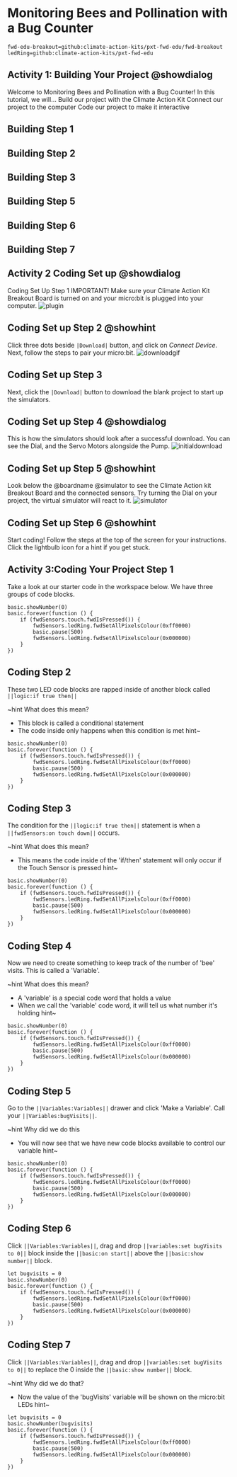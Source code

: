 # Monitoring Bees and Pollination with a Bug Counter

```package
fwd-edu-breakout=github:climate-action-kits/pxt-fwd-edu/fwd-breakout
ledRing=github:climate-action-kits/pxt-fwd-edu
```
## Activity 1: Building Your Project @showdialog 
Welcome to Monitoring Bees and Pollination with a Bug Counter! 
In this tutorial, we will…
Build our project with the Climate Action Kit
Connect our project to the computer
Code our project to make it interactive

## Building Step 1 

## Building Step 2 

## Building Step 3 

## Building Step 5

## Building Step 6 

## Building Step 7 

## Activity 2 Coding Set up @showdialog
 Coding Set Up Step 1 
IMPORTANT! Make sure your Climate Action Kit Breakout Board is turned on and your micro:bit is plugged into your computer. 
![plugin](https://raw.githubusercontent.com/climate-action-kits/pxt-fwd-edu/main/tutorial-assets/pluganim.webp) 

## Coding Set up Step 2 @showhint
Click three dots beside ``|Download|`` button, and click on _Connect Device_.
Next, follow the steps to pair your micro:bit.
![downloadgif](https://raw.githubusercontent.com/climate-action-kits/pxt-fwd-edu/main/tutorial-assets/DownloadButtonGIF.webp)

## Coding Set up Step 3 
Next, click the ``|Download|`` button to download the blank project to start up the simulators. 

## Coding Set up Step 4 @showdialog 
This is how the simulators should look after a successful download. You can see the Dial, and the Servo Motors alongside the Pump.
![initialdownload](https://climate-action-kits.github.io/pxt-fwd-edu/tutorial-assets/initial-download.gif) 

## Coding Set up Step 5 @showhint
Look below the @boardname @simulator to see the Climate Action kit Breakout Board and the connected sensors.
Try turning the Dial on your project, the virtual  simulator will react to it.
![simulator](https://climate-action-kits.github.io/pxt-fwd-edu/tutorial-assets/simulator-6-Dial.gif) 

## Coding Set up Step 6  @showhint
Start coding! Follow the steps at the top of the screen for your instructions. Click the lightbulb icon for a hint if you get stuck.

## Activity 3:Coding Your Project Step 1 
Take a look at our starter code in the workspace below. We have three groups of code blocks. 

```template
basic.showNumber(0)
basic.forever(function () {
    if (fwdSensors.touch.fwdIsPressed()) {
        fwdSensors.ledRing.fwdSetAllPixelsColour(0xff0000)
        basic.pause(500)
        fwdSensors.ledRing.fwdSetAllPixelsColour(0x000000)
    }
}) 
```

## Coding Step 2 
These two LED code blocks are rapped inside of another block called ``||logic:if true then||`` 

~hint What does this mean?
- This block is called a conditional statement
- The code inside only happens when this condition is met
  hint~
  
```blocks
basic.showNumber(0)
basic.forever(function () {
    if (fwdSensors.touch.fwdIsPressed()) {
        fwdSensors.ledRing.fwdSetAllPixelsColour(0xff0000)
        basic.pause(500)
        fwdSensors.ledRing.fwdSetAllPixelsColour(0x000000)
    }
})
```

## Coding Step 3 
The condition for the ``||logic:if true then||`` statement is when a ``||fwdSensors:on touch down||`` occurs. 

~hint What does this mean?
- This means the code inside of the 'if/then' statement will only occur if the Touch Sensor is pressed
  hint~

```blocks
basic.showNumber(0)
basic.forever(function () {
    if (fwdSensors.touch.fwdIsPressed()) {
        fwdSensors.ledRing.fwdSetAllPixelsColour(0xff0000)
        basic.pause(500)
        fwdSensors.ledRing.fwdSetAllPixelsColour(0x000000)
    }
})
```

## Coding Step 4 
Now we need to create something to keep track of the number of 'bee' visits. This is called a 'Variable'.

~hint What does this mean?
- A 'variable' is a special code word that holds a value
- When we call the 'variable' code word, it will tell us what number it's holding
  hint~

```blocks
basic.showNumber(0)
basic.forever(function () {
    if (fwdSensors.touch.fwdIsPressed()) {
        fwdSensors.ledRing.fwdSetAllPixelsColour(0xff0000)
        basic.pause(500)
        fwdSensors.ledRing.fwdSetAllPixelsColour(0x000000)
    }
})
```

## Coding Step 5 
Go to the ``||Variables:Variables||`` drawer and click 'Make a Variable'. Call your ``||Variables:bugVisits||``.

~hint Why did we do this
- You will now see that we have new code blocks available to control our variable
  hint~ 

```blocks
basic.showNumber(0)
basic.forever(function () {
    if (fwdSensors.touch.fwdIsPressed()) {
        fwdSensors.ledRing.fwdSetAllPixelsColour(0xff0000)
        basic.pause(500)
        fwdSensors.ledRing.fwdSetAllPixelsColour(0x000000)
    }
})
```

## Coding Step 6 
Click ``||Variables:Variables||``, drag and drop ``||variables:set bugVisits to 0||`` block inside the ``||basic:on start||`` above the ``||basic:show number||`` block. 

```blocks
let bugvisits = 0
basic.showNumber(0)
basic.forever(function () {
    if (fwdSensors.touch.fwdIsPressed()) {
        fwdSensors.ledRing.fwdSetAllPixelsColour(0xff0000)
        basic.pause(500)
        fwdSensors.ledRing.fwdSetAllPixelsColour(0x000000)
    }
})
```
## Coding Step 7 
Click ``||Variables:Variables||``, drag and drop ``||variables:set bugVisits to 0||`` to replace the 0 inside the ``||basic:show number||`` block. 

~hint Why did we do that? 
- Now the value of the 'bugVisits' variable will be shown on the micro:bit LEDs
  hint~
  
```blocks
let bugvisits = 0
basic.showNumber(bugvisits)
basic.forever(function () {
    if (fwdSensors.touch.fwdIsPressed()) {
        fwdSensors.ledRing.fwdSetAllPixelsColour(0xff0000)
        basic.pause(500)
        fwdSensors.ledRing.fwdSetAllPixelsColour(0x000000)
    }
})
```

